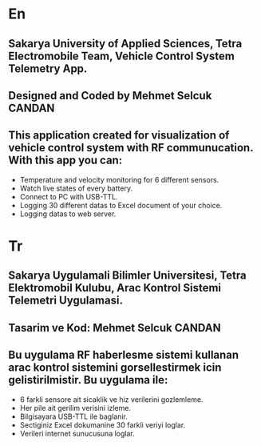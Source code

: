 # En
## Sakarya University of Applied Sciences, Tetra Electromobile Team, Vehicle Control System Telemetry App.
## Designed and Coded by Mehmet Selcuk CANDAN
## This application created for visualization of vehicle control system with RF communucation. With this app you can:
- Temperature and velocity monitoring for 6 different sensors.
- Watch live states of every battery.
- Connect to PC with USB-TTL.
- Logging 30 different datas to Excel document of your choice.
- Logging datas to web server.

# Tr
## Sakarya Uygulamali Bilimler Universitesi, Tetra Elektromobil Kulubu, Arac Kontrol Sistemi Telemetri Uygulamasi.
## Tasarim ve Kod: Mehmet Selcuk CANDAN
## Bu uygulama RF haberlesme sistemi kullanan arac kontrol sistemini gorsellestirmek icin gelistirilmistir. Bu uygulama ile:
- 6 farkli sensore ait sicaklik ve hiz verilerini gozlemleme.
- Her pile ait gerilim verisini izleme.
- Bilgisayara USB-TTL ile baglanir.
- Sectiginiz Excel dokumanine 30 farkli veriyi loglar.
- Verileri internet sunucusuna loglar.
